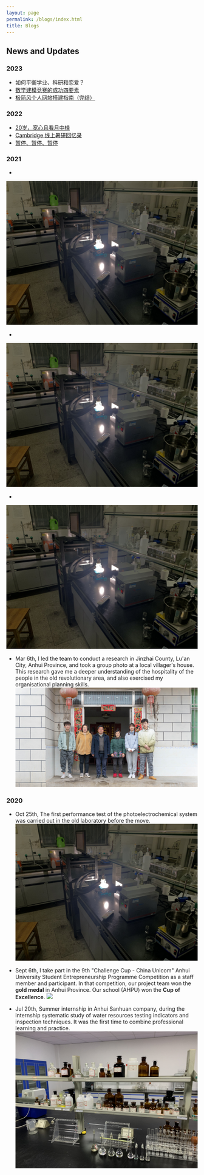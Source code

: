 ```yaml
---
layout: page
permalink: /blogs/index.html
title: Blogs
---
```


## News and Updates

### 2023

- 如何平衡学业、科研和恋爱？
- [数学建模竞赛的成功四要素](https://caihanlin.com/blogs/team2023)
- [极简风个人网站搭建指南（完结）](https://caihanlin.com/blogs/web)

### 2022

- [20岁，宽心且看月中桂](https://caihanlin.com/blogs/20yrs)<br>
- [Cambridge 线上暑研回忆录](https://caihanlin.com/blogs/cambridge/)<br>
- [暂停、暂停、暂停](https://caihanlin.com/blogs/stop/)

### 2021

- 
<img src="/images/2020.10.25.png"><br>

- 
<img src="/images/2020.10.25.png"><br>

- 
<img src="/images/2020.10.25.png"><br>

- Mar 6th, I led the team to conduct a research in Jinzhai County, Lu'an City, Anhui Province, and took a group photo at a local villager's house. This research gave me a deeper understanding of the hospitality of the people in the old revolutionary area, and also exercised my organisational planning skills.
<img src="/images/2021.3.6.JPG"><br>

### 2020

- Oct 25th, The first performance test of the photoelectrochemical system was carried out in the old laboratory before the move.
<img src="/images/2020.10.25.png"><br>

- Sept 6th, I take part in the 9th "Challenge Cup - China Unicom" Anhui University Student Entrepreneurship Programme Competition as a staff member and participant. In that competition, our project team won the **gold medal** in Anhui Province. Our school (AHPU) won the **Cup of Excellence**.
<img src="/images/2020.9.6.png"><br>

- Jul 20th, Summer internship in Anhui Sanhuan company, during the internship systematic study of water resources testing indicators and inspection techniques. It was the first time to combine professional learning and practice.
<img src="/images/2020.7.20.png"><br>





